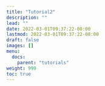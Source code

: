 ```yaml
---
title: "Tutorial2"
description: ""
lead: ""
date: 2022-03-01T09:37:22-08:00
lastmod: 2022-03-01T09:37:22-08:00
draft: false
images: []
menu:
  docs:
    parent: "tutorials"
weight: 999
toc: true
---
```

